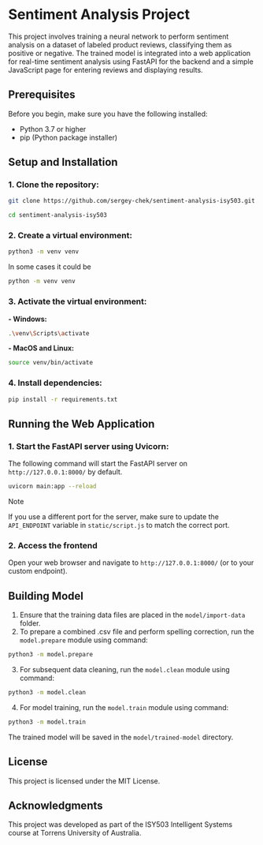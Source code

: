 # Sentiment Analysis Project

This project involves training a neural network to perform sentiment analysis on a dataset of labeled product reviews, classifying them as positive or negative. The trained model is integrated into a web application for real-time sentiment analysis using FastAPI for the backend and a simple JavaScript page for entering reviews and displaying results.

## Prerequisites

Before you begin, make sure you have the following installed:
- Python 3.7 or higher
- pip (Python package installer)

## Setup and Installation

### 1. Clone the repository:
```bash
git clone https://github.com/sergey-chek/sentiment-analysis-isy503.git
```
```bash
cd sentiment-analysis-isy503
```

### 2. Create a virtual environment:
```bash
python3 -m venv venv
```
In some cases it could be 
```bash
python -m venv venv
```

### 3. Activate the virtual environment:
**- Windows:**
```bash
.\venv\Scripts\activate
```
**- MacOS and Linux:**
```bash
source venv/bin/activate
```

### 4. Install dependencies:
```bash
pip install -r requirements.txt
```

## Running the Web Application

### 1. Start the FastAPI server using Uvicorn:

The following command will start the FastAPI server on `http://127.0.0.1:8000/` by default.
```bash
uvicorn main:app --reload
```
> [!NOTE]
> If you use a different port for the server, make sure to update the `API_ENDPOINT` variable in `static/script.js` to match the correct port.

### 2. Access the frontend

Open your web browser and navigate to `http://127.0.0.1:8000/` (or to your custom endpoint).

## Building Model
1. Ensure that the training data files are placed in the `model/import-data` folder.
2. To prepare a combined .csv file and perform spelling correction, run the `model.prepare` module using command:
```bash
python3 -m model.prepare
```
3. For subsequent data cleaning, run the `model.clean` module using command:
```bash
python3 -m model.clean
```
4. For model training, run the `model.train` module using command:
```bash
python3 -m model.train
```
The trained model will be saved in the `model/trained-model` directory.

## License

This project is licensed under the MIT License.

## Acknowledgments

This project was developed as part of the ISY503 Intelligent Systems course at Torrens University of Australia.
